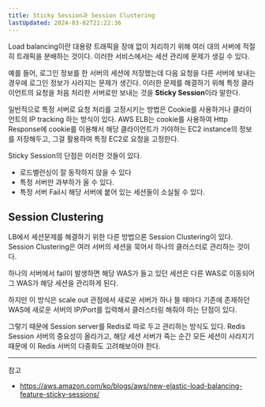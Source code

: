 ```yaml
---
title: Sticky Session과 Session Clustering
lastUpdated: 2024-03-02T21:22:36
---
```


Load balancing이란 대용량 트래픽을 장애 없이 처리하기 위해 여러 대의 서버에 적절히 트래픽을 분배하는 것이다. 이러한 서비스에서는 세션 관리에 문제가 생길 수 있다.

예를 들어, 로그인 정보를 한 서버의 세션에 저장했는데 다음 요청을 다른 서버에 보내는 경우에 로그인 정보가 사라지는 문제가 생긴다. 이러한 문제를 해결하기 위해 특정 클라이언트의 요청을 처음 처리한 서버로만 보내는 것을 **Sticky Session**이라 말한다.

일반적으로 특정 서버로 요청 처리를 고정시키는 방법은 Cookie를 사용하거나 클라이언트의 IP tracking 하는 방식이 있다. AWS ELB는 cookie를 사용하여 Http Response에 cookie를 이용해서 해당 클라이언트가 가야하는 EC2 instance의 정보를 저장해두고, 그걸 활용하여 특정 EC2로 요청을 고정한다.

Sticky Session의 단점은 이러한 것들이 있다.
- 로드밸런싱이 잘 동작하지 않을 수 있다
- 특정 서버만 과부하가 올 수 있다.
- 특정 서버 Fail시 해당 서버에 붙어 있는 세션들이 소실될 수 있다.

## Session Clustering

LB에서 세션문제를 해결하기 위한 다른 방법으론 Session Clustering이 있다. Session Clustering은 여러 서버의 세션을 묵어서 하나의 클러스터로 관리하는 것이다. 

하나의 서버에서 fail이 발생하면 해당 WAS가 들고 있던 세션은 다른 WAS로 이동되어 그 WAS가 해당 세션을 관리하게 된다. 

하지만 이 방식은 scale out 관점에서 새로운 서버가 하나 뜰 때마다 기존에 존재하던 WAS에 새로운 서버의 IP/Port를 입력해서 클러스터링 해줘야 하는 단점이 있다.

그렇기 때문에 Session server를 Redis로 따로 두고 관리하는 방식도 있다. Redis Session 서버의 중요성이 올라가고, 해당 세션 서버가 죽는 순간 모든 세션이 사라지기 때문에 이 Redis 서버의 다중화도 고려해보아야 한다.

---
참고
- https://aws.amazon.com/ko/blogs/aws/new-elastic-load-balancing-feature-sticky-sessions/